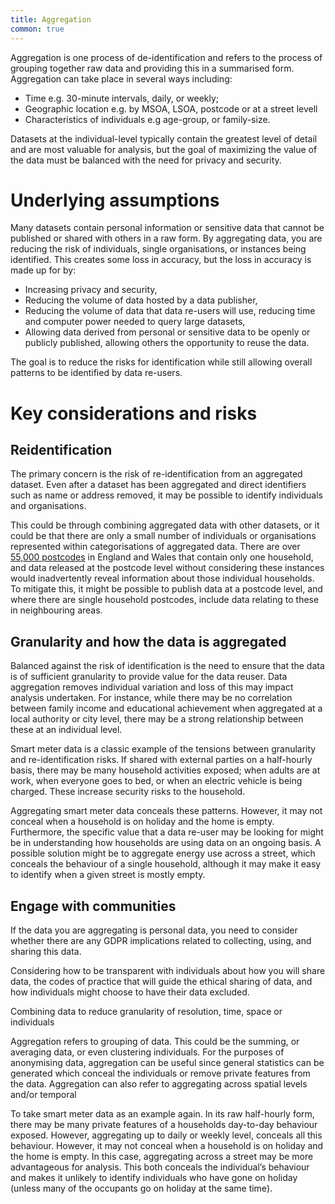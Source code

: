```yaml
---
title: Aggregation
common: true
---
```


Aggregation is one process of de-identification and refers to the process of grouping together raw data and providing this in a summarised form. Aggregation can take place in several ways including:

* Time e.g. 30-minute intervals, daily, or weekly;
* Geographic location e.g. by MSOA, LSOA, postcode or at a street levell
*	Characteristics of individuals e.g age-group, or family-size.

Datasets at the individual-level typically contain the greatest level of detail and are most valuable for analysis, but the goal of maximizing the value of the data must be balanced with the need for privacy and security.

# Underlying assumptions

Many datasets contain personal information or sensitive data that cannot be published or shared with others in a raw form. By aggregating data, you are reducing the risk of individuals, single organisations, or instances being identified. This creates some loss in accuracy, but the loss in accuracy is made up for by:

* Increasing privacy and security, 
* Reducing the volume of data hosted by a data publisher,
* Reducing the volume of data that data re-users will use, reducing time and computer power needed to query large datasets,
* Allowing data derived from personal or sensitive data to be openly or publicly published, allowing others the opportunity to reuse the data.

The goal is to reduce the risks for identification while still allowing overall patterns to be identified by data re-users.

# Key considerations and risks

## Reidentification

The primary concern is the risk of re-identification from an aggregated dataset. Even after a dataset has been aggregated and direct identifiers such as name or address removed, it may be possible to identify individuals and organisations. 

This could be through combining aggregated data with other datasets, or it could be that there are only a small number of individuals or organisations represented within categorisations of aggregated data. There are over [55,000 postcodes](https://www.ons.gov.uk/aboutus/transparencyandgovernance/freedomofinformationfoi/numberofukpostcodeswhichonlyhaveonehousehold?:uri=aboutus/transparencyandgovernance/freedomofinformationfoi/numberofukpostcodeswhichonlyhaveonehousehold) in England and Wales that contain only one household, and data released at the postcode level without considering these instances would inadvertently reveal information about those individual households. To mitigate this, it might be possible to publish data at a postcode level, and where there are single household postcodes, include data relating to these in neighbouring areas.

## Granularity and how the data is aggregated

Balanced against the risk of identification is the need to ensure that the data is of sufficient granularity to provide value for the data reuser. Data aggregation removes individual variation and loss of this may impact analysis undertaken. For instance, while there may be no correlation between family income and educational achievement when aggregated at a local authority or city level, there may be a strong relationship between these at an individual level. 

Smart meter data is a classic example of the tensions between granularity and re-identification risks. If shared with external parties on a half-hourly basis, there may be many household activities exposed; when adults are at work, when everyone goes to bed, or when an electric vehicle is being charged. These increase security risks to the household.  

Aggregating smart meter data conceals these patterns. However, it may not conceal when a household is on holiday and the home is empty. Furthermore, the specific value that a data re-user may be looking for might be in understanding how households are using data on an ongoing basis. A possible solution might be to aggregate energy use across a street, which conceals the behaviour of a single household, although it may make it easy to identify when a given street is mostly empty.

## Engage with communities

If the data you are aggregating is personal data, you need to consider whether there are any GDPR implications related to collecting, using, and sharing this data.

Considering how to be transparent with individuals about how you will share data, the codes of practice that will guide the ethical sharing of data, and how individuals might choose to have their data excluded. 













Combining data to reduce granularity of resolution, time, space or individuals

Aggregation refers to grouping of data. This could be the summing, or averaging data, or even clustering individuals. For the purposes of anonymising data, aggregation can be useful since general statistics can be generated which conceal the individuals or remove private features from the data. Aggregation can also refer to aggregating across spatial levels and/or temporal

To take smart meter data as an example again. In its raw half-hourly form, there may be many private features of a households day-to-day behaviour exposed. However, aggregating up to daily or weekly level, conceals all this behaviour. However, it may not conceal when a household is on holiday and the home is empty. In this case, aggregating across a street may be more advantageous for analysis. This both conceals the individual’s behaviour and makes it unlikely to identify individuals who have gone on holiday (unless many of the occupants go on holiday at the same time). 
